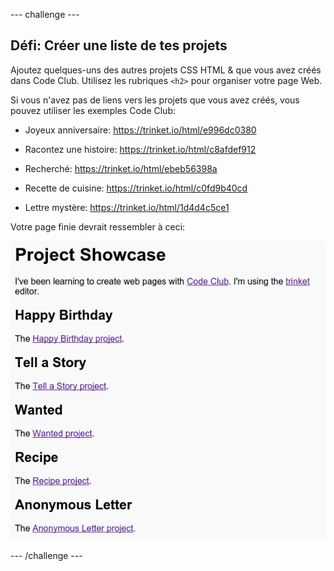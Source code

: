 \--- challenge \---

## Défi: Créer une liste de tes projets

Ajoutez quelques-uns des autres projets CSS HTML & que vous avez créés dans Code Club. Utilisez les rubriques `<h2>` pour organiser votre page Web.

Si vous n'avez pas de liens vers les projets que vous avez créés, vous pouvez utiliser les exemples Code Club:

+ Joyeux anniversaire: <https://trinket.io/html/e996dc0380>

+ Racontez une histoire: <https://trinket.io/html/c8afdef912>

+ Recherché: <https://trinket.io/html/ebeb56398a>

+ Recette de cuisine: <https://trinket.io/html/c0fd9b40cd>

+ Lettre mystère: <https://trinket.io/html/1d4d4c5ce1>

Votre page finie devrait ressembler à ceci:

![capture d'écran](images/showcase-h2-projects.png)

\--- /challenge \---